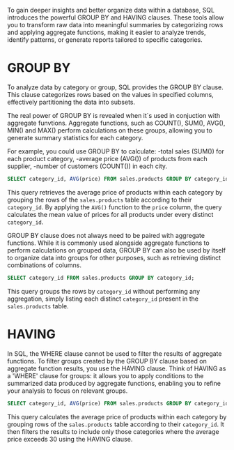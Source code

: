 To gain deeper insights and better organize data within a database, SQL introduces the powerful GROUP BY and HAVING clauses. 
These tools allow you to transform raw data into meaningful summaries by categorizing rows and applying aggregate functions, making it easier to analyze trends, identify patterns, or generate reports tailored to specific categories. 

# GROUP BY

To analyze data by category or group, SQL provides the GROUP BY clause. This clause categorizes rows based on the values in specified columns, effectively partitioning the data into subsets.  

The real power of GROUP BY is revealed when it`s used in conjuction with aggregate funvtions. Aggregate functions, such as COUNT(), SUM(), AVG(), MIN() and MAX() perform calculations on these groups, allowing you to generate summary statistics for each category.

For example, you could use GROUP BY to calculate:
    -total sales (SUM()) for each product category,
    -average price (AVG()) of products from each supplier,
    -number of customers (COUNT()) in each city.

```sql
SELECT category_id, AVG(price) FROM sales.products GROUP BY category_id;
```
This query retrieves the average price of products within each category by grouping the rows of the `sales.products` table according to their `category_id`. By applying the `AVG()` function to the `price` column, the query calculates the mean value of prices for all products under every distinct `category_id`.

GROUP BY clause does not always need to be paired with aggregate functions. While it is commonly used alongside aggregate functions to perform calculations on grouped data, GROUP BY can also be used by itself to organize data into groups for other purposes, such as retrieving distinct combinations of columns. 

```sql
SELECT category_id FROM sales.products GROUP BY category_id;
```
This query groups the rows by `category_id` without performing any aggregation, simply listing each distinct `category_id` present in the `sales.products` table. 

# HAVING

In SQL, the WHERE clause cannot be used to filter the results of aggregate functions. 
To filter groups created by the GROUP BY clause based on aggregate function results, you use the HAVING clause. 
Think of HAVING as a 'WHERE' clause for groups: it allows you to apply conditions to the summarized data produced by aggregate functions, enabling you to refine your analysis to focus on relevant groups. 

```sql 
SELECT category_id, AVG(price) FROM sales.products GROUP BY category_id HAVING AVG(price) > 30;
```
This query calculates the average price of products within each category by grouping rows of the `sales.products` table according to their `category_id`. It then filters the results to include only those categories where the average price exceeds 30 using the HAVING clause. 


